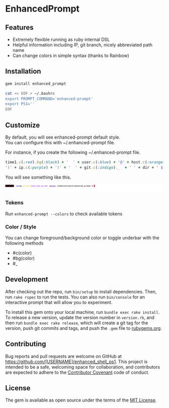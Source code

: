 # EnhancedPrompt

## Features

- Extremely flexible running as ruby internal DSL
- Helpful information including IP, git branch, nicely abbreviated path name
- Can change colors in simple syntax (thanks to Rainbow) 

## Installation

```bash
gem install enhanced_prompt
```

```bash
cat << EOF > ~/.bashrc
export PROMPT_COMMAND='enhanced-prompt'
export PS1=''
EOF
```

## Customize

By default, you will see enhanced-prompt default style.  
You can configure this with ~/.enhanced-prompt file.  

For instance, if you create the following ~/.enhanced-prompt file.  

```ruby 
time1.c(:red).bg(:black) + '  ' + user.c(:blue) + '@' + host.c(:orange) +                                                                                                                     
'(' + ip.c(:purple) + ')' + '  ' + git.c(:indigo)._  + ' ' + dir + ' $ '
```

You will see something like this. 

![sample prompt](sample1.png)

### Tokens

Run ```enhanced-prompt --colors``` to check available tokens

### Color / Style

You can change foreground/background color or toggle underbar with the following methods

- #c(color)
- #bg(color)
- #_

## Development

After checking out the repo, run `bin/setup` to install dependencies. Then, run `rake rspec` to run the tests. You can also run `bin/console` for an interactive prompt that will allow you to experiment.

To install this gem onto your local machine, run `bundle exec rake install`. To release a new version, update the version number in `version.rb`, and then run `bundle exec rake release`, which will create a git tag for the version, push git commits and tags, and push the `.gem` file to [rubygems.org](https://rubygems.org).

## Contributing

Bug reports and pull requests are welcome on GitHub at https://github.com/[USERNAME]/enhanced_shell_ps1. This project is intended to be a safe, welcoming space for collaboration, and contributors are expected to adhere to the [Contributor Covenant](contributor-covenant.org) code of conduct.


## License

The gem is available as open source under the terms of the [MIT License](http://opensource.org/licenses/MIT).

